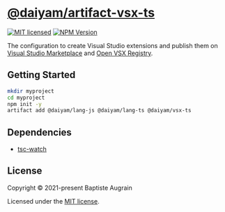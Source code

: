 [@daiyam/artifact-vsx-ts](https://github.com/daiyam/artifact-configs/tree/master/packages/vsx-ts)
=================================================================================================

[![MIT licensed](https://img.shields.io/badge/license-MIT-blue.svg)](./LICENSE)
[![NPM Version](https://img.shields.io/npm/v/@daiyam/artifact-vsx-ts.svg?colorB=green)](https://www.npmjs.com/package/@daiyam/artifact-vsx-ts)

The configuration to create Visual Studio extensions and publish them on [Visual Studio Marketplace](https://marketplace.visualstudio.com/) and [Open VSX Registry](https://open-vsx.org/).

Getting Started
---------------

```sh
mkdir myproject
cd myproject
npm init -y
artifact add @daiyam/lang-js @daiyam/lang-ts @daiyam/vsx-ts
```

Dependencies
------------

- [tsc-watch](https://github.com/gilamran/tsc-watch)

License
-------

Copyright &copy; 2021-present Baptiste Augrain

Licensed under the [MIT license](https://opensource.org/licenses/MIT).
